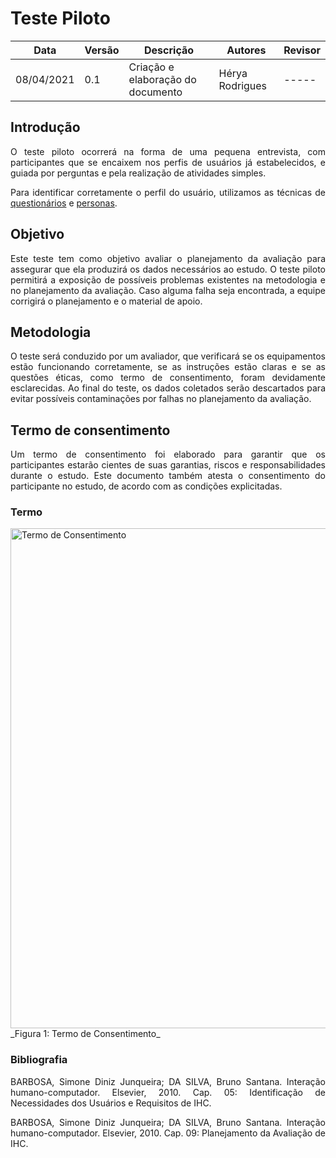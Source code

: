 # Teste Piloto

| Data       | Versão | Descrição                         | Autores      | Revisor |
| ---------- | ------ | --------------------------------- | ------------ | ------- |
| 08/04/2021 | 0.1    | Criação e elaboração do documento | Hérya Rodrigues | -----   |

## Introdução
<p align="justify">O teste piloto ocorrerá na forma de uma pequena entrevista, com participantes que se encaixem nos perfis de usuários já estabelecidos, e guiada por perguntas e pela realização de atividades simples.</p>

<p align="justify">Para identificar corretamente o perfil do usuário, utilizamos as técnicas de <a href="https://interacao-humano-computador.github.io/2020.2-cil2bsb/Analise_Requisitos/perfil_usuario/">questionários</a> e <a href="https://interacao-humano-computador.github.io/2020.2-cil2bsb/Analise_Requisitos/personas/">personas</a>. </p>

## Objetivo

<p align="justify">Este teste tem como objetivo avaliar o planejamento da avaliação para assegurar que ela produzirá os dados necessários ao estudo. 
O teste piloto permitirá a exposição de possíveis problemas existentes na metodologia e no planejamento da avaliação. Caso alguma falha seja encontrada, a equipe corrigirá o planejamento e o material de apoio.</p>

## Metodologia
<p align="justify">O teste será conduzido por um avaliador, que verificará se os equipamentos estão funcionando corretamente, se as instruções estão claras e se as questões éticas, como termo de consentimento, foram devidamente esclarecidas.
Ao final do teste, os dados coletados serão descartados para evitar possíveis contaminações por falhas no planejamento da avaliação.</p>

## Termo de consentimento
<p align="justify">Um termo de consentimento foi elaborado para garantir que os participantes estarão cientes de suas garantias, riscos e responsabilidades durante o estudo. Este documento também atesta o consentimento do participante no estudo, de acordo com as condições explicitadas.</p>

### Termo 

<img alt = "Termo de Consentimento" src="../images/termo-consentimento.png" width = "800"/>
_Figura 1: Termo de Consentimento_


### Bibliografia

<p align="justify">BARBOSA, Simone Diniz Junqueira; DA SILVA, Bruno Santana. Interação humano-computador. Elsevier, 2010. Cap. 05: Identificação de Necessidades dos Usuários e Requisitos de IHC. </p>
<p align="justify">BARBOSA, Simone Diniz Junqueira; DA SILVA, Bruno Santana. Interação humano-computador. Elsevier, 2010. Cap. 09: Planejamento da Avaliação de IHC. </p>